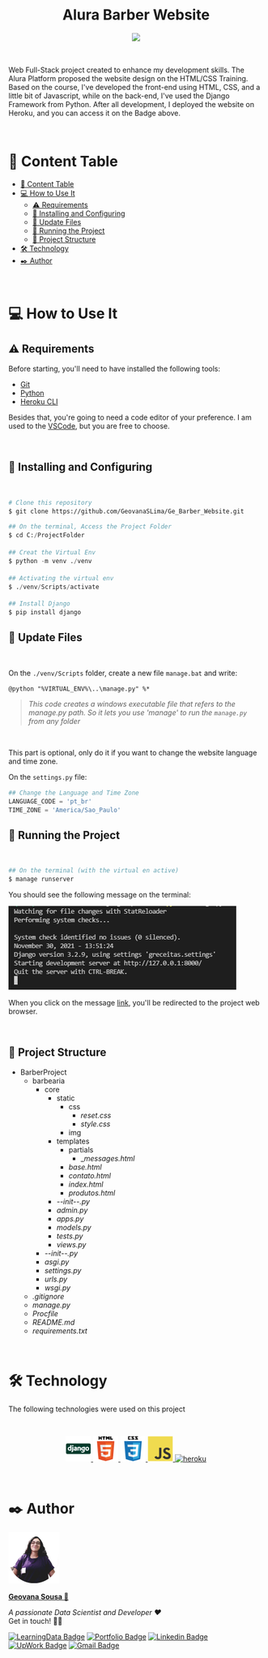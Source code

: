<h1 align="center">Alura Barber Website</h1>

<p align="center"><a href="https://ge-barbearia-alura.herokuapp.com"><img src="https://img.shields.io/static/v1?label=&message=Live_Demo&color=FC5C65&style=for-the-badge&logo=heroku" style="align-items:center"/></a></p>

<br>

Web Full-Stack project created to enhance my development skills. The Alura Platform proposed the website design on the HTML/CSS Training. Based on the course, I've developed the front-end using HTML, CSS, and a little bit of Javascript, while on the back-end, I've used the Django Framework from Python.
After all development, I deployed the website on Heroku, and you can access it on the Badge above.

</br>

# 🏁 Content Table

- [🏁 Content Table](#-content-table)
- [💻 How to Use It](#-how-to-use-it)
  - [⚠️ Requirements](#️-requirements)
  - [🔨 Installing and Configuring](#-installing-and-configuring)
  - [📄 Update Files](#-update-files)
  - [🚩 Running the Project](#-running-the-project)
  - [📝 Project Structure](#-project-structure)
- [🛠 Technology](#-technology)
- [✒️ Author](#️-author)


</br>

# 💻 How to Use It

## ⚠️ Requirements
Before starting, you'll need to have installed the following tools:

* [Git](https://git-scm.com)
* [Python](https://www.python.org/)
* [Heroku CLI](https://devcenter.heroku.com/articles/heroku-cli)

Besides that, you're going to need a code editor of your preference. I am used to the [VSCode](https://code.visualstudio.com/), but you are free to choose.

</br>

## 🔨 Installing and Configuring
</br>

```bash
# Clone this repository
$ git clone https://github.com/GeovanaSLima/Ge_Barber_Website.git
```

```python
## On the terminal, Access the Project Folder
$ cd C:/ProjectFolder

## Creat the Virtual Env
$ python -m venv ./venv       

## Activating the virtual env
$ ./venv/Scripts/activate    

## Install Django
$ pip install django          
```

## 📄 Update Files
</br>

On the ```./venv/Scripts``` folder, create a new file ```manage.bat``` and write:
```
@python "%VIRTUAL_ENV%\..\manage.py" %*
```

>_This code creates a windows executable file that refers to the manage.py path. So it lets you use 'manage' to run the ```manage.py``` from any folder_

</br>

This part is optional, only do it if you want to change the website language and time zone.

On the ```settings.py``` file:
```python
## Change the Language and Time Zone
LANGUAGE_CODE = 'pt_br'
TIME_ZONE = 'America/Sao_Paulo'
```

## 🚩 Running the Project
</br>

```python
## On the terminal (with the virtual en active)
$ manage runserver 
```

You should see the following message on the terminal:

<img src="https://raw.githubusercontent.com/GeovanaSLima/Ge_Recipes_Website/main/runserver.PNG">

</br>

When you click on the message [link](http://127.0.0.1:8000/), you'll be redirected to the project web browser.

</br>

## 📝 Project Structure
- BarberProject
  - barbearia
    - core
      - static
        - css
          - _reset.css_
          - _style.css_
        - img
      - templates
        - partials
          - __messages.html_
        - _base.html_
        - _contato.html_
        - _index.html_
        - _produtos.html_
      - _--init--.py_
      - _admin.py_
      - _apps.py_
      - _models.py_
      - _tests.py_
      - _views.py_
    - _--init--.py_
    - _asgi.py_
    - _settings.py_
    - _urls.py_
    - _wsgi.py_
  - _.gitignore_
  - _manage.py_
  - _Procfile_
  - _README.md_
  - _requirements.txt_


</br>

# 🛠 Technology

The following technologies were used on this project

</br>

<p align="center">
<a href="https://www.djangoproject.com/" target="_blank"> <img src="https://raw.githubusercontent.com/devicons/devicon/master/icons/django/django-original.svg" alt="django" width="50" height="50"/> </a><a href="https://www.w3.org/html/" target="_blank"> <img src="https://raw.githubusercontent.com/devicons/devicon/master/icons/html5/html5-original-wordmark.svg" alt="html5" width="50" height="50"/> </a><a href="https://www.w3schools.com/css/" target="_blank"> <img src="https://raw.githubusercontent.com/devicons/devicon/master/icons/css3/css3-original-wordmark.svg" alt="css3" width="50" height="50"/> </a><a href="https://developer.mozilla.org/en-US/docs/Web/JavaScript" target="_blank"> <img src="https://raw.githubusercontent.com/devicons/devicon/master/icons/javascript/javascript-original.svg" alt="javascript" width="50" height="50"/> </a><a href="https://www.postgresql.org" target="_blank"> <img src="https://www.vectorlogo.zone/logos/heroku/heroku-icon.svg" alt="heroku" width="50" height="50"/> </a>

</p>

</br>

# ✒️ Author

<a href="https://learningdata.dev/sobre">  
 <img src="https://raw.githubusercontent.com/GeovanaSLima/GeovanaSLima/main/GitProfile.png" alt="Geovana Sousa"/>
  <p><b>Geovana Sousa 🚀</b></p></a>
<p><i>A passionate Data Scientist and Developer ❤️</i></br>
   Get in touch! 👋🏽</p>


[![LearningData Badge](https://img.shields.io/badge/-LearningData-%23FC5C65?style=&logo=ghost)](https://learningdata.dev)
[![Portfolio Badge](https://img.shields.io/badge/-Portfolio-%238390A2?style=&logo=adobe)](https://geovanasousa.com)
[![Linkedin Badge](https://img.shields.io/badge/-Geovana-blue?style=&logo=Linkedin&logoColor=white&link=https://www.linkedin.com/in/geovana--sousa/)](https://www.linkedin.com/in/geovana--sousa/) 
[![UpWork Badge](https://img.shields.io/badge/-UpWork-%23008329?style=&logo=upwork)](https://www.upwork.com/freelancers/~011b2cff3928142907)
[![Gmail Badge](https://img.shields.io/badge/-geovanasslima-c14438?style=&logo=Gmail&logoColor=white&link=mailto:geovanasslima@gmail.com)](mailto:geovanasslima@gmail.com)
